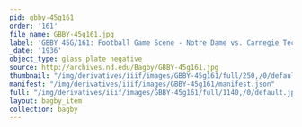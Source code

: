```yaml
---
pid: gbby-45g161
order: '161'
file_name: GBBY-45g161.jpg
label: 'GBBY 45G/161: Football Game Scene - Notre Dame vs. Carnegie Tech - 1936'
_date: '1936'
object_type: glass plate negative
source: http://archives.nd.edu/Bagby/GBBY-45g161.jpg
thumbnail: "/img/derivatives/iiif/images/GBBY-45g161/full/250,/0/default.jpg"
manifest: "/img/derivatives/iiif/images/GBBY-45g161/manifest.json"
full: "/img/derivatives/iiif/images/GBBY-45g161/full/1140,/0/default.jpg"
layout: bagby_item
collection: bagby
---
```

